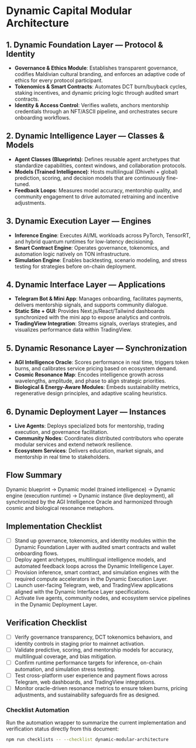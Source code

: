 # Dynamic Capital Modular Architecture

## 1. Dynamic Foundation Layer — Protocol & Identity

- **Governance & Ethics Module**: Establishes transparent governance, codifies
  Maldivian cultural branding, and enforces an adaptive code of ethics for every
  protocol participant.
- **Tokenomics & Smart Contracts**: Automates DCT burn/buyback cycles, staking
  incentives, and dynamic pricing logic through audited smart contracts.
- **Identity & Access Control**: Verifies wallets, anchors mentorship
  credentials through an NFT/ASCII pipeline, and orchestrates secure onboarding
  workflows.

## 2. Dynamic Intelligence Layer — Classes & Models

- **Agent Classes (Blueprints)**: Defines reusable agent archetypes that
  standardize capabilities, context windows, and collaboration protocols.
- **Models (Trained Intelligence)**: Hosts multilingual (Dhivehi + global)
  prediction, scoring, and decision models that are continuously fine-tuned.
- **Feedback Loops**: Measures model accuracy, mentorship quality, and community
  engagement to drive automated retraining and incentive adjustments.

## 3. Dynamic Execution Layer — Engines

- **Inference Engine**: Executes AI/ML workloads across PyTorch, TensorRT, and
  hybrid quantum runtimes for low-latency decisioning.
- **Smart Contract Engine**: Operates governance, tokenomics, and automation
  logic natively on TON infrastructure.
- **Simulation Engine**: Enables backtesting, scenario modeling, and stress
  testing for strategies before on-chain deployment.

## 4. Dynamic Interface Layer — Applications

- **Telegram Bot & Mini App**: Manages onboarding, facilitates payments,
  delivers mentorship signals, and supports community dialogue.
- **Static Site + GUI**: Provides Next.js/React/Tailwind dashboards synchronized
  with the mini app to expose analytics and controls.
- **TradingView Integration**: Streams signals, overlays strategies, and
  visualizes performance data within TradingView.

## 5. Dynamic Resonance Layer — Synchronization

- **AGI Intelligence Oracle**: Scores performance in real time, triggers token
  burns, and calibrates service pricing based on ecosystem demand.
- **Cosmic Resonance Map**: Encodes intelligence growth across wavelengths,
  amplitude, and phase to align strategic priorities.
- **Biological & Energy-Aware Modules**: Embeds sustainability metrics,
  regenerative design principles, and adaptive scaling heuristics.

## 6. Dynamic Deployment Layer — Instances

- **Live Agents**: Deploys specialized bots for mentorship, trading execution,
  and governance facilitation.
- **Community Nodes**: Coordinates distributed contributors who operate modular
  services and extend network resilience.
- **Ecosystem Services**: Delivers education, market signals, and mentorship in
  real time to stakeholders.

## Flow Summary

Dynamic blueprint → Dynamic model (trained intelligence) → Dynamic engine
(execution runtime) → Dynamic instance (live deployment), all synchronized by
the AGI Intelligence Oracle and harmonized through cosmic and biological
resonance metaphors.

## Implementation Checklist

- [ ] Stand up governance, tokenomics, and identity modules within the Dynamic
      Foundation Layer with audited smart contracts and wallet onboarding flows.
- [ ] Deploy agent archetypes, multilingual intelligence models, and automated
      feedback loops across the Dynamic Intelligence Layer.
- [ ] Provision inference, smart contract, and simulation engines with the
      required compute accelerators in the Dynamic Execution Layer.
- [ ] Launch user-facing Telegram, web, and TradingView applications aligned
      with the Dynamic Interface Layer specifications.
- [ ] Activate live agents, community nodes, and ecosystem service pipelines in
      the Dynamic Deployment Layer.

## Verification Checklist

- [ ] Verify governance transparency, DCT tokenomics behaviors, and identity
      controls in staging prior to mainnet activation.
- [ ] Validate predictive, scoring, and mentorship models for accuracy,
      multilingual coverage, and bias mitigation.
- [ ] Confirm runtime performance targets for inference, on-chain automation,
      and simulation stress testing.
- [ ] Test cross-platform user experience and payment flows across Telegram, web
      dashboards, and TradingView integrations.
- [ ] Monitor oracle-driven resonance metrics to ensure token burns, pricing
      adjustments, and sustainability safeguards fire as designed.

### Checklist Automation

Run the automation wrapper to summarize the current implementation and
verification status directly from this document:

```bash
npm run checklists -- --checklist dynamic-modular-architecture
```
